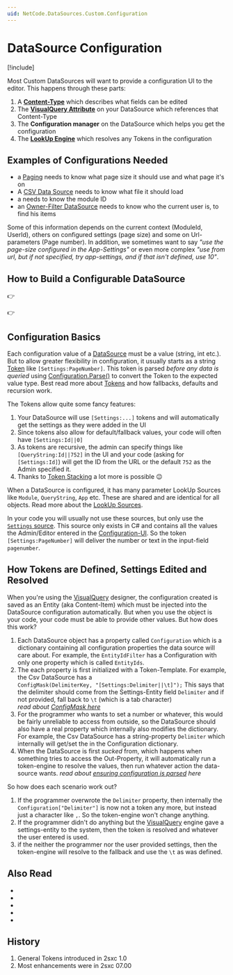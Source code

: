 ```yaml
---
uid: NetCode.DataSources.Custom.Configuration
---
```


# DataSource Configuration

[!include[](~/pages/basics/stack/_shared-float-summary.md)]
<style>
  .context-box-summary .datasource-custom,
  .context-box-summary .query-params,
  .context-box-summary .data-configuration
  { visibility: visible; }
</style>

Most Custom DataSources will want to provide a configuration UI to the editor. This happens through these parts:

1. A **[Content-Type](xref:NetCode.DataSources.Custom.ConfigurationData)** which describes what fields can be edited
1. The **[VisualQuery Attribute](xref:NetCode.DataSources.Custom.VisualQueryAttribute)** on your DataSource which references that Content-Type
1. The **Configuration manager** on the DataSource which helps you get the configuration
1. The **[LookUp Engine](xref:Abyss.Parts.LookUp.Engine)** which resolves any Tokens in the configuration

## Examples of Configurations Needed

* a [Paging](xref:ToSic.Eav.DataSources.Paging) needs to know what page size it should use and what page it's on
* A [CSV Data Source](xref:ToSic.Eav.DataSources.Csv) needs to know what file it should load
* a [](xref:ToSic.Sxc.DataSources.CmsBlock) needs to know the module ID
* an [Owner-Filter DataSource](xref:ToSic.Eav.DataSources.OwnerFilter) needs to know who the current user is, to find his items

Some of this information depends on the current context (ModuleId, UserId), others on configured settings (page size) and some on Url-parameters (Page number). In addition, we sometimes want to say _"use the page-size configured in the App-Settings"_ or even more complex _"use from url, but if not specified, try app-settings, and if that isn't defined, use 10"_.


## How to Build a Configurable DataSource

👉 [](xref:NetCode.DataSources.Custom.ConfigurationData)

👉 [](xref:NetCode.DataSources.Custom.ConfigurableDataSource)


## Configuration Basics

Each configuration value of a [DataSource](xref:NetCode.DataSources.DataSource) must be a value (string, int etc.).
But to allow greater flexibility in configuration, it usually starts as a string [Token](xref:Abyss.Parts.LookUp.Tokens) like `[Settings:PageNumber]`.
This token is parsed _before any data is queried_ using [Configuration.Parse()](xref:NetCode.DataSources.Custom.ConfigurationParse) to convert the Token to the expected value type.
Best read more about [Tokens](xref:Abyss.Parts.LookUp.Tokens) and how fallbacks, defaults and recursion work.  

The Tokens allow quite some fancy features:

1. Your DataSource will use `[Settings:...]` tokens and will automatically get the settings as they were added in the UI
1. Since tokens also allow for default/fallback values, your code will often have `[Settings:Id||0]`
1. As tokens are recursive, the admin can specify things like `[QueryString:Id||752]` in the UI and your code (asking for `[Settings:Id]`) will get the ID from the URL or the default `752` as the Admin specified it.
1. Thanks to [Token Stacking](xref:Abyss.Parts.LookUp.Tokens) a lot more is possible 😉

When a DataSource is configured, it has many parameter LookUp Sources like `Module`, `QueryString`, `App` etc. These are shared and are identical for all objects. Read more about the [LookUp Sources](xref:Abyss.Parts.LookUp.Sources).

In your code you will usually not use these sources, but only use the [`Settings` source](xref:Abyss.Parts.LookUp.Settings). This source only exists in C# and contains all the values the Admin/Editor entered in the [Configuration-UI](xref:NetCode.DataSources.Custom.ConfigurationData). So the token `[Settings:PageNumber]` will deliver the number or text in the input-field `pagenumber`.

## How Tokens are Defined, Settings Edited and Resolved

When you're using the [VisualQuery](xref:Basics.Query.VisualQuery.Index) designer, the configuration created is saved as an Entity (aka Content-Item) which must be injected into the DataSource configuration automatically. But when you use the object is your code, your code must be able to provide other values. But how does this work?

1. Each DataSource object has a property called `Configuration` which is a dictionary containing all configuration properties the data source will care about. For example, the `EntityIdFilter` has a Configuration with only one property which is called `EntityIds`.
2. The each property is first initialized with a Token-Template. For example, the Csv DataSource has a  
`ConfigMask(DelimiterKey, "[Settings:Delimiter||\t]");`
This says that the delimiter should come from the Settings-Entity field `Delimiter` and if not provided, fall back to `\t` (which is a tab character)  
_read about [ConfigMask here](xref:NetCode.DataSources.Custom.ConfigMask)_  
3. For the programmer who wants to set a number or whatever, this would be fairly unreliable to access from outside, so the DataSource should also have a real property which internally also modifies the dictionary. For example, the Csv DataSource has a string-property `Delimiter` which internally will get/set the in the Configuration dictionary.  
3. When the DataSource is first _sucked_ from, which happens when something tries to access the Out-Property, it will automatically run a token-engine to resolve the values, then run whatever action the data-source wants. _read about [ensuring configuration is parsed](xref:NetCode.DataSources.Custom.ConfigurationParse) here_

So how does each scenario work out?

1. If the programmer overwrote the `Delimiter` property, then internally the `Configuration["Delimiter"]` is now not a token any more, but instead just a character like `,`. So the token-engine won't change anything.
1. If the programmer didn't do anything but the  [VisualQuery](xref:Basics.Query.VisualQuery.Index)  engine gave a settings-entity to the system, then the token is resolved and whatever the user entered is used.
1. if the neither the programmer nor the user provided settings, then the token-engine will resolve to the fallback and use the `\t` as was defined.

## Also Read

* [](xref:Abyss.Parts.LookUp.Index)
* [](xref:Abyss.Parts.LookUp.Tokens)
* [](xref:NetCode.DataSources.Custom.Api)
* [](xref:NetCode.DataSources.Custom.ConfigurationParse)
* [](xref:ToSic.Eav.DataSource.IDataStream)


## History

1. General Tokens introduced in 2sxc 1.0
1. Most enhancements were in 2sxc 07.00

